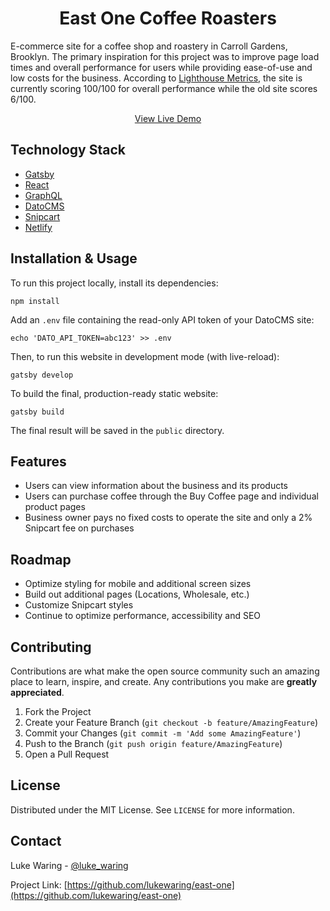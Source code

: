 <h1 align="center">East One Coffee Roasters</h1>

<p>E-commerce site for a coffee shop and roastery in Carroll Gardens, Brooklyn. The primary inspiration for this project was to improve page load times and overall performance for users while providing ease-of-use and low costs for the business. According to <a href="https://lighthouse-metrics.com/">Lighthouse Metrics</a>, the site is currently scoring 100/100 for overall performance while the old site scores 6/100.
</p>

<p align="center"><a href="https://east-one.netlify.app/">View Live Demo</a></p>

## Technology Stack

- [Gatsby](https://gatsbyjs.org/)
- [React](https://reactjs.org/)
- [GraphQL](https://graphql.org/)
- [DatoCMS](https://datocms.com/)
- [Snipcart](https://snipcart.com/)
- [Netlify](https://netlify.com/)

## Installation & Usage

To run this project locally, install its dependencies:

```
npm install
```

Add an `.env` file containing the read-only API token of your DatoCMS site:

```
echo 'DATO_API_TOKEN=abc123' >> .env
```

Then, to run this website in development mode (with live-reload):

```
gatsby develop
```

To build the final, production-ready static website:

```
gatsby build
```

The final result will be saved in the `public` directory.

## Features

- Users can view information about the business and its products
- Users can purchase coffee through the Buy Coffee page and individual product pages
- Business owner pays no fixed costs to operate the site and only a 2% Snipcart fee on purchases

## Roadmap

- Optimize styling for mobile and additional screen sizes
- Build out additional pages (Locations, Wholesale, etc.)
- Customize Snipcart styles
- Continue to optimize performance, accessibility and SEO

## Contributing

Contributions are what make the open source community such an amazing place to learn, inspire, and create. Any contributions you make are **greatly appreciated**.

1. Fork the Project
2. Create your Feature Branch (`git checkout -b feature/AmazingFeature`)
3. Commit your Changes (`git commit -m 'Add some AmazingFeature'`)
4. Push to the Branch (`git push origin feature/AmazingFeature`)
5. Open a Pull Request

## License

Distributed under the MIT License. See `LICENSE` for more information.

## Contact

Luke Waring - [@luke_waring](https://twitter.com/luke_waring)

Project Link: [https://github.com/lukewaring/east-one](https://github.com/lukewaring/east-one)
